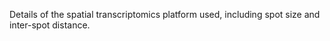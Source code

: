  Details of the spatial transcriptomics platform used, including spot size and inter-spot distance.
